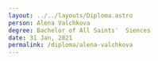 ```yaml
---
layout: ../../layouts/Diploma.astro
person: Alena Valchkova
degree: Bachelor of All Saints'  Siences
date: 31 Jan, 2021
permalink: /diploma/alena-valchkova
---
```

